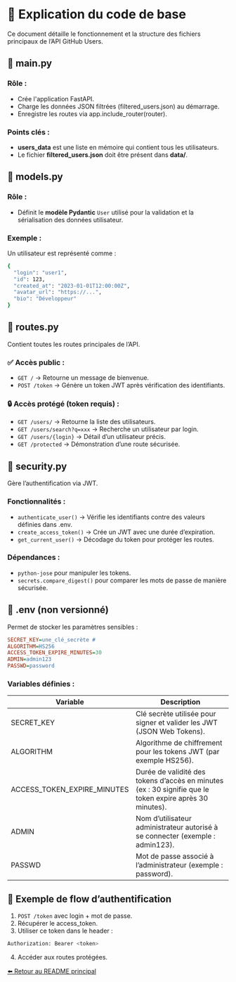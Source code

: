 # 📘 Explication du code de base

Ce document détaille le fonctionnement et la structure des fichiers principaux de l’API GitHub Users.

## 📄 main.py

### Rôle :
* Crée l'application FastAPI.
* Charge les données JSON filtrées (filtered_users.json) au démarrage.
* Enregistre les routes via app.include_router(router).

### Points clés :

* **users_data** est une liste en mémoire qui contient tous les utilisateurs.
* Le fichier **filtered_users.json** doit être présent dans **data/**.

## 📄 models.py

### Rôle :
* Définit le **modèle Pydantic** `User` utilisé pour la validation et la sérialisation des données utilisateur.

### Exemple :

Un utilisateur est représenté comme :
```bash
{
  "login": "user1",
  "id": 123,
  "created_at": "2023-01-01T12:00:00Z",
  "avatar_url": "https://...",
  "bio": "Développeur"
}
```

## 📄 routes.py

Contient toutes les routes principales de l’API.

### ✅ Accès public :
* `GET /` → Retourne un message de bienvenue.
* `POST /token` → Génère un token JWT après vérification des identifiants.

### 🔒 Accès protégé (token requis) :
* `GET /users/` → Retourne la liste des utilisateurs.
* `GET /users/search?q=xxx` → Recherche un utilisateur par login.
* `GET /users/{login}` → Détail d’un utilisateur précis.
* `GET /protected` → Démonstration d’une route sécurisée.

## 📄 security.py

Gère l’authentification via JWT.

### Fonctionnalités :
* `authenticate_user()` → Vérifie les identifiants contre des valeurs définies dans .env.
* `create_access_token()` → Crée un JWT avec une durée d’expiration.
* `get_current_user()` → Décodage du token pour protéger les routes.

### Dépendances :
* `python-jose` pour manipuler les tokens.
* `secrets.compare_digest()` pour comparer les mots de passe de manière sécurisée.

## 📄 .env (non versionné)
Permet de stocker les paramètres sensibles :

```ini
SECRET_KEY=une_clé_secrète #
ALGORITHM=HS256
ACCESS_TOKEN_EXPIRE_MINUTES=30
ADMIN=admin123
PASSWD=password
```

### Variables définies :
|Variable|Description|
|---|---|
|SECRET_KEY|	Clé secrète utilisée pour signer et valider les JWT (JSON Web Tokens).
|ALGORITHM|	Algorithme de chiffrement pour les tokens JWT (par exemple HS256).
|ACCESS_TOKEN_EXPIRE_MINUTES|	Durée de validité des tokens d’accès en minutes (ex : 30 signifie que le token expire après 30 minutes).
|ADMIN|	Nom d’utilisateur administrateur autorisé à se connecter (exemple : admin123).
|PASSWD|	Mot de passe associé à l’administrateur (exemple : password).


## 📁 Exemple de flow d’authentification
1. `POST /token` avec login + mot de passe.
2. Récupérer le access_token.
3. Utiliser ce token dans le header :
```bash
Authorization: Bearer <token>
```
4. Accéder aux routes protégées.

[⬅️ Retour au README principal](../README.md)